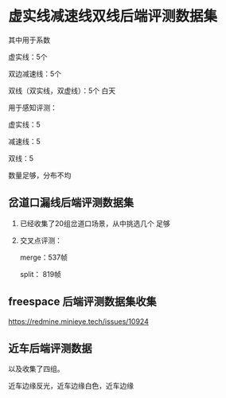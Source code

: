 # 虚实线减速线双线后端评测数据集

其中用于系数

虚实线：5个

双边减速线：5个

双线（双实线，双虚线）：5个 白天

用于感知评测：

虚实线：5

减速线：5

双线：5

数量足够，分布不均

## 岔道口漏线后端评测数据集

1. 已经收集了20组岔道口场景，从中挑选几个  足够

2. 交叉点评测：

   merge：537帧

   split： 819帧

## freespace 后端评测数据集收集

https://redmine.minieye.tech/issues/10924

##  

## 近车后端评测数据

以及收集了四组。

近车边缘反光，近车边缘白色，近车边缘